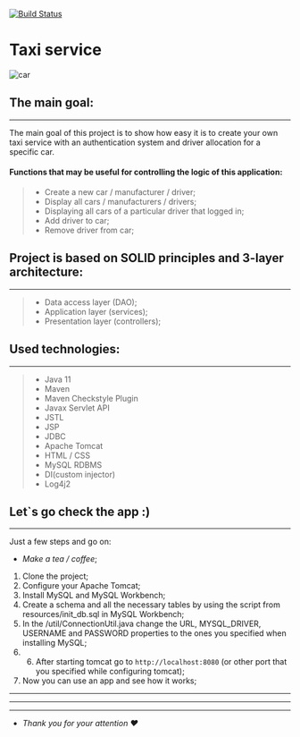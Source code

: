 [![Build Status](https://api.travis-ci.com/den4eg007/taxi-service.svg?branch=master)](https://travis-ci.com/den4eg007/taxi-service)
# Taxi service

![car](https://services.audi.ru/landings/audi-exclusive/img/models/a5-sportback/LC_PR_AEEXC096/2.png)
## The main goal:
******************************
The main goal of this project is to 
show how easy it is to create your own taxi 
service with an authentication system and driver 
allocation for a specific car.

#### Functions that may be useful for controlling the logic of this application:
>- Create a new car / manufacturer / driver;
>- Display all cars / manufacturers / drivers;
>- Displaying all cars of a particular driver that logged in;
>- Add driver to car;
>- Remove driver from car;
 
## Project is based on SOLID principles and 3-layer architecture:
******************************
>- Data access layer (DAO);
>- Application layer (services);
>- Presentation layer (controllers);

## Used technologies:
******************************
>- Java 11
>- Maven 
>- Maven Checkstyle Plugin
>- Javax Servlet API 
>- JSTL 
>- JSP
>- JDBC
>- Apache Tomcat
>- HTML / CSS
>- MySQL RDBMS
>- DI(custom injector)
>- Log4j2

## Let`s go check the app :)

******************************
Just a few steps and go on:
- _Make a tea / coffee_;
1. Clone the project;
2. Configure your Apache Tomcat;
3. Install MySQL and MySQL Workbench; 
4. Create a schema and all the necessary tables by using the script from resources/init_db.sql in MySQL Workbench;
5. In the /util/ConnectionUtil.java change the URL, MYSQL_DRIVER, USERNAME and PASSWORD properties to the ones you specified when installing MySQL;
6. 6. After starting tomcat go to `http://localhost:8080` (or other port that you specified while configuring tomcat);
7. Now you can use an app and see how it works;
-----------------------------------
-------------------------------------
---------------------------------
- _Thank you for your attention ♥_
